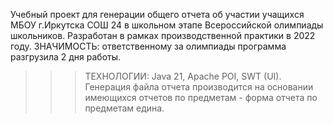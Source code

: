 Учебный проект для генерации общего отчета об участии учащихся МБОУ г.Иркутска СОШ 24 в школьном этапе Всероссийской олимпиады школьников.
Разработан в рамках производственной практики в 2022 году.
ЗНАЧИМОСТЬ: ответственному за олимпиады программа разгрузила 2 дня работы.

>>>ТЕХНОЛОГИИ: Java 21, Apache POI, SWT (UI).
Генерация файла отчета производится на основании имеющихся отчетов по предметам - форма отчета по предметам едина.
